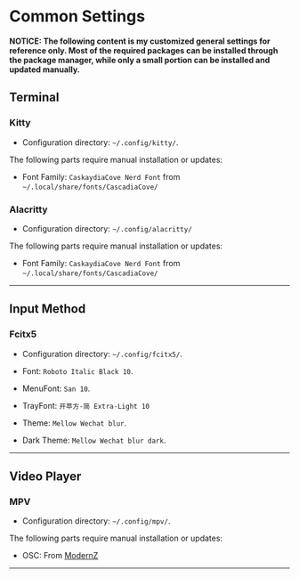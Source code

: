 # Common Settings

**NOTICE: The following content is my customized general settings for reference only. Most of the required packages can be installed through the package manager, while only a small portion can be installed and updated manually.**

## Terminal

### Kitty

- Configuration directory: `~/.config/kitty/`.

The following parts require manual installation or updates:

- Font Family: `CaskaydiaCove Nerd Font` from `~/.local/share/fonts/CascadiaCove/`

### Alacritty

- Configuration directory: `~/.config/alacritty/`

The following parts require manual installation or updates:

- Font Family: `CaskaydiaCove Nerd Font` from `~/.local/share/fonts/CascadiaCove/`

---

## Input Method

### Fcitx5

- Configuration directory: `~/.config/fcitx5/`.

- Font: `Roboto Italic Black 10`.
- MenuFont: `San 10`.
- TrayFont: `开苹方-简 Extra-Light 10`

- Theme: `Mellow Wechat blur`.
- Dark Theme: `Mellow Wechat blur dark`.

---

## Video Player

### MPV

- Configuration directory: `~/.config/mpv/`.

The following parts require manual installation or updates:

- OSC: From [ModernZ](https://github.com/Samillion/ModernZ)

---
